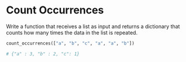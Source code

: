 # Count Occurrences

Write a function that receives a list as input and returns a dictionary that counts how many times the data in the list is repeated.

```python
count_occurrences(["a", "b", "c", "a", "a", "b"])

# {"a" : 3, "b" : 2, "c": 1}
```
